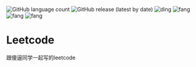 ![GitHub language count](https://img.shields.io/github/languages/count/Devildyw/design-patterns) ![GitHub release (latest by date)](https://img.shields.io/github/v/release/Devildyw/design-patterns)
![ding](https://img.shields.io/badge/Author-DevilDyw-orange) ![fang](https://img.shields.io/badge/Author-FANG-yellow)![fang](https://img.shields.io/badge/Author-ladidol-green) ![fang](https://img.shields.io/badge/Author-dtd_5-white)

# Leetcode
跟傻逼同学一起写的leetcode

